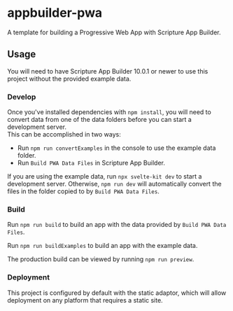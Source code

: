 # appbuilder-pwa

A template for building a Progressive Web App with Scripture App Builder.

## Usage

You will need to have Scripture App Builder 10.0.1 or newer to use this project without the provided example data.

### Develop

Once you've installed dependencies with `npm install`, you will need to convert data from one of the data folders before you can start a development server.  
This can be accomplished in two ways:

-   Run `npm run convertExamples` in the console to use the example data folder.
-   Run `Build PWA Data Files` in Scripture App Builder.

If you are using the example data, run `npx svelte-kit dev` to start a development server. Otherwise, `npm run dev` will automatically convert the files in the folder copied to by `Build PWA Data Files`.

### Build

Run `npm run build` to build an app with the data provided by `Build PWA Data Files`.

Run `npm run buildExamples` to build an app with the example data.

The production build can be viewed by running `npm run preview`.

### Deployment

This project is configured by default with the static adaptor, which will allow deployment on any platform that requires a static site.
